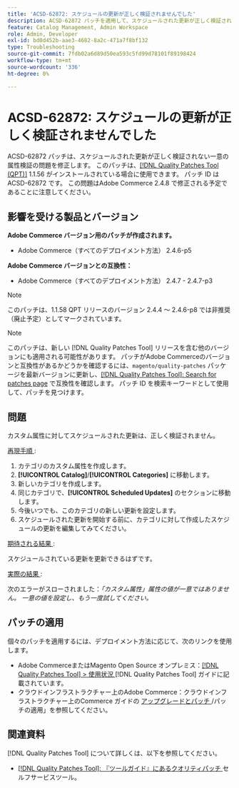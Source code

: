 ```yaml
---
title: 'ACSD-62872: スケジュールの更新が正しく検証されませんでした'
description: ACSD-62872 パッチを適用して、スケジュールされた更新が正しく検証されない一意の属性検証のAdobe Commerceの問題を修正してください。
feature: Catalog Management, Admin Workspace
role: Admin, Developer
exl-id: bd0d452b-aae3-4682-8a2c-471a7f8bf132
type: Troubleshooting
source-git-commit: 7fdb02a6d89d50ea593c5fd99d78101f89198424
workflow-type: tm+mt
source-wordcount: '336'
ht-degree: 0%

---
```


# ACSD-62872: スケジュールの更新が正しく検証されませんでした

ACSD-62872 パッチは、スケジュールされた更新が正しく検証されない一意の属性検証の問題を修正します。 このパッチは、[[!DNL Quality Patches Tool (QPT)]](/help/tools/quality-patches-tool/quality-patches-tool-to-self-serve-quality-patches.md) 1.1.56 がインストールされている場合に使用できます。 パッチ ID は ACSD-62872 です。 この問題はAdobe Commerce 2.4.8 で修正される予定であることに注意してください。

## 影響を受ける製品とバージョン

**Adobe Commerce バージョン用のパッチが作成されます。**

* Adobe Commerce（すべてのデプロイメント方法） 2.4.6-p5

**Adobe Commerce バージョンとの互換性：**

* Adobe Commerce（すべてのデプロイメント方法） 2.4.7 - 2.4.7-p3

>[!NOTE]
>
>このパッチは、1.1.58 QPT リリースのバージョン 2.4.4 ～ 2.4.6-p8 では非推奨（廃止予定）としてマークされています。

>[!NOTE]
>
>このパッチは、新しい [!DNL Quality Patches Tool] リリースを含む他のバージョンにも適用される可能性があります。 パッチがAdobe Commerceのバージョンと互換性があるかどうかを確認するには、`magento/quality-patches` パッケージを最新バージョンに更新し、[[!DNL Quality Patches Tool]: Search for patches page](https://experienceleague.adobe.com/tools/commerce-quality-patches/index.html) で互換性を確認します。 パッチ ID を検索キーワードとして使用して、パッチを見つけます。

## 問題

カスタム属性に対してスケジュールされた更新は、正しく検証されません。

<u> 再現手順 </u>:

1. カテゴリのカスタム属性を作成します。
1. **[!UICONTROL Catalog]**/**[!UICONTROL Categories]** に移動します。
1. 新しいカテゴリを作成します。
1. 同じカテゴリで、**[!UICONTROL Scheduled Updates]** のセクションに移動します。
1. 今後いつでも、このカテゴリの新しい更新を設定します。
1. スケジュールされた更新を開始する前に、カテゴリに対して作成したスケジュールの更新を編集してみてください。

<u> 期待される結果 </u>:

スケジュールされている更新を更新できるはずです。

<u> 実際の結果 </u>:

次のエラーがスローされました：*「カスタム属性」属性の値が一意ではありません。 一意の値を設定し、もう一度試してください。*

## パッチの適用

個々のパッチを適用するには、デプロイメント方法に応じて、次のリンクを使用します。

* Adobe CommerceまたはMagento Open Source オンプレミス：[[!DNL Quality Patches Tool] > 使用状況 ](/help/tools/quality-patches-tool/usage.md) [!DNL Quality Patches Tool] ガイドに記載されています。
* クラウドインフラストラクチャー上のAdobe Commerce：クラウドインフラストラクチャー上のCommerce ガイドの [ アップグレードとパッチ ](https://experienceleague.adobe.com/en/docs/commerce-cloud-service/user-guide/develop/upgrade/apply-patches)/パッチの適用」を参照してください。

## 関連資料

[!DNL Quality Patches Tool] について詳しくは、以下を参照してください。

* [[!DNL Quality Patches Tool]: 『ツールガイド』にあるクオリティパッチ ](/help/tools/quality-patches-tool/quality-patches-tool-to-self-serve-quality-patches.md) セルフサービスツール。
